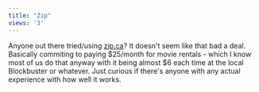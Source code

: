 ```yaml
---
title: "Zip"
views: '3'
---
```

<p>Anyone out there tried/using <a href="http://www.zip.ca">zip.ca</a>?  It doesn't seem like that bad a deal.  Basically commiting to paying $25/month for movie rentals - which I know most of us do that anyway with it being almost $6 each time at the local Blockbuster or whatever.  Just curious if there's anyone with any actual experience with how well it works.</p>
